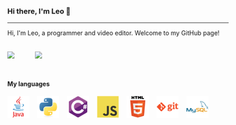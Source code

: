 ### Hi there, I'm Leo 👋

---
Hi, I'm Leo, a programmer and video editor. Welcome to my GitHub page!

<a href="https://leohumnew.com"><img src="https://img.shields.io/static/v1?label=MY%20WEBSITE&message=CHECK%20IT%20OUT!&color=success&style=for-the-badge"></a>  
<a href="https://twitter.com/hubbit200"><img src="https://img.shields.io/twitter/follow/hubbit200?color=blue&label=follow%20me%20on%20twitter&style=for-the-badge"></a>
<br/><br/>
---
#### My languages
<img src="https://github.com/devicons/devicon/blob/master/icons/java/java-original-wordmark.svg" alt="Java logo" width=50 height=50/> 
<img src="https://github.com/devicons/devicon/blob/master/icons/python/python-original.svg" alt="Python logo" width=50 height=50/> 
<img src="https://github.com/devicons/devicon/blob/master/icons/csharp/csharp-original.svg" alt="C sharp logo" width=50 height=50/> 
<img src="https://github.com/devicons/devicon/blob/master/icons/javascript/javascript-original.svg" alt="Javascript logo" width=50 height=50/> 
<img src="https://github.com/devicons/devicon/blob/master/icons/html5/html5-original-wordmark.svg" alt="HTML5 logo" width=50 height=50/> 
<img src="https://github.com/devicons/devicon/blob/master/icons/git/git-plain-wordmark.svg" alt="Git logo" width=50 height=50/> 
<img src="https://github.com/devicons/devicon/blob/master/icons/mysql/mysql-original-wordmark.svg" alt="Git logo" width=50 height=50/> 
